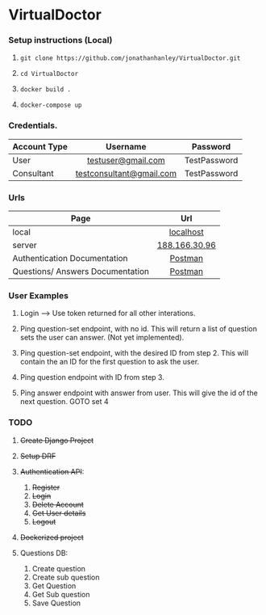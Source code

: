 # VirtualDoctor

### Setup instructions (Local)
1.     git clone https://github.com/jonathanhanley/VirtualDoctor.git
2.     cd VirtualDoctor
3.     docker build .
4.     docker-compose up

### Credentials.
| Account Type        | Username           | Password           |
| ------------- |:-------------:| :-------------:| 
| User    | testuser@gmail.com | TestPassword |
| Consultant    | testconsultant@gmail.com | TestPassword |


### Urls
| Page        | Url           |
| ------------- |:-------------:| 
| local     | [localhost](http://localhost) | 
| server     | [188.166.30.96](http://188.166.30.96/) | 
| Authentication Documentation     | [Postman](https://documenter.getpostman.com/view/11213399/UV5c9v2K) | 
| Questions/ Answers Documentation     | [Postman](https://documenter.getpostman.com/view/11213399/UVByKWYC) | 

### User Examples
1. Login --> Use token returned for all other interations.
2. Ping question-set endpoint, with no id. This will return a list of question sets the user can answer.
   (Not yet implemented).
   
3. Ping question-set endpoint, with the desired ID from step 2. This will contain the an ID for the first question 
   to ask the user.
   
4. Ping question endpoint with ID from step 3.
5. Ping answer endpoint with answer from user. This will give the id of the next question. GOTO set 4


### TODO
1. ~~Create Django Project~~
2. ~~Setup DRF~~
3. ~~Authentication API~~:
    1. ~~Register~~
    2. ~~Login~~
    3. ~~Delete Account~~
    4. ~~Get User details~~
    5. ~~Logout~~
    
4. ~~Dockerized project~~
    
5. Questions DB:
    1. Create question
    2. Create sub question
    3. Get Question
    4. Get Sub question
    5. Save Question